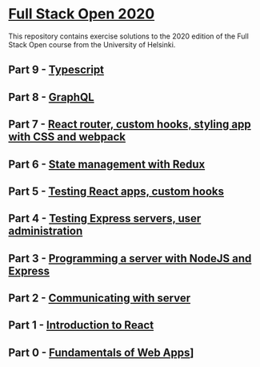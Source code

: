 # [Full Stack Open 2020](https://fullstackopen.com/en/)

This repository contains exercise solutions to the 2020 edition of the Full Stack Open course from the University of Helsinki.

## Part 9 - [Typescript](https://fullstackopen.com/en/part9)
## Part 8 - [GraphQL](https://fullstackopen.com/en/part8)
## Part 7 - [React router, custom hooks, styling app with CSS and webpack](https://fullstackopen.com/en/part7)
## Part 6 - [State management with Redux](https://fullstackopen.com/en/part6)
## Part 5 - [Testing React apps, custom hooks](https://fullstackopen.com/en/part5)
## Part 4 - [Testing Express servers, user administration](https://fullstackopen.com/en/part4)
## Part 3 - [Programming a server with NodeJS and Express](https://fullstackopen.com/en/part3)
## Part 2 - [Communicating with server](https://fullstackopen.com/en/part2)
## Part 1 - [Introduction to React](https://fullstackopen.com/en/part1)
## Part 0 - [Fundamentals of Web Apps](https://fullstackopen.com/en/part0)]